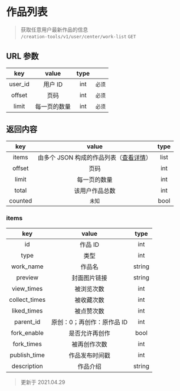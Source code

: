 # 作品列表

> 获取任意用户最新作品的信息  
> `/creation-tools/v1/user/center/work-list` `GET`

## URL 参数

|   key   |    value     | type |        |
| :-----: | :----------: | :--: | :----: |
| user_id |   用户 ID    | int  | `必须` |
| offset  |     页码     | int  | `必须` |
|  limit  | 每一页的数量 | int  | `必须` |

## 返回内容

|   key   |                      value                       | type |
| :-----: | :----------------------------------------------: | :--: |
|  items  | 由多个 JSON 构成的作品列表（[查看详情](#items)） | list |
| offset  |                       页码                       | int  |
|  limit  |                   每一页的数量                   | int  |
|  total  |                  该用户作品总数                  | int  |
| counted |                      `未知`                      | bool |

### items

|      key      |           value            |  type  |
| :-----------: | :------------------------: | :----: |
|      id       |          作品 ID           |  int   |
|     type      |            类型            |  int   |
|   work_name   |           作品名           | string |
|    preview    |        封面图片链接        | string |
|  view_times   |         被浏览次数         |  int   |
| collect_times |         被收藏次数         |  int   |
|  liked_times  |         被点赞次数         |  int   |
|   parent_id   | 原创：0；再创作：原作品 ID |  int   |
|  fork_enable  |       是否允许再创作       |  bool  |
|  fork_times   |        被再创作次数        |  int   |
| publish_time  |       作品发布时间戳       |  int   |
|  description  |          作品介绍          | string |

> 更新于 2021.04.29
